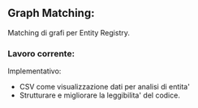 ## Graph Matching:

Matching di grafi per Entity Registry.

### Lavoro corrente:

Implementativo:

- CSV come visualizzazione dati per analisi di entita'
- Strutturare e migliorare la leggibilita' del codice.

